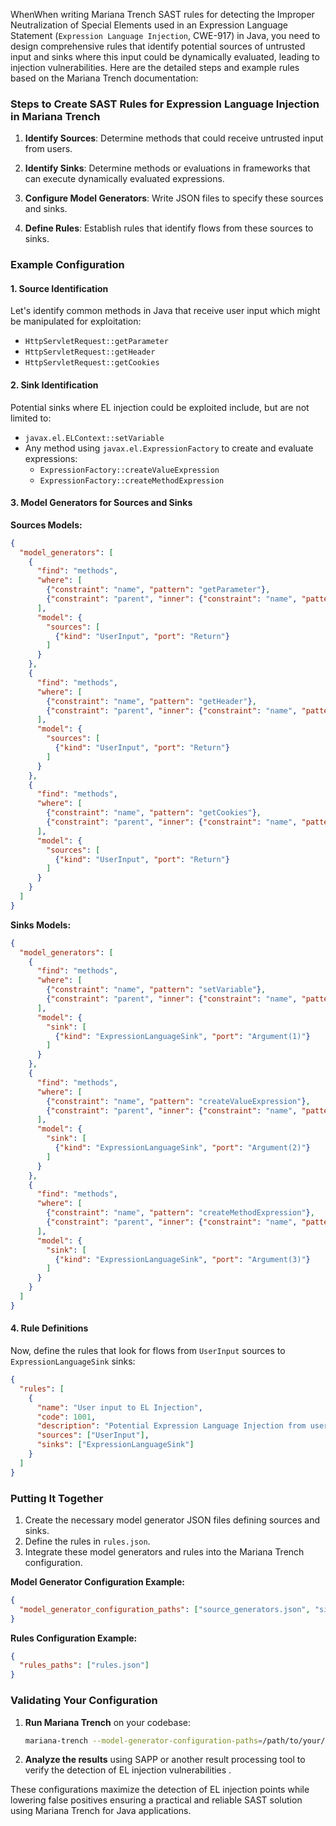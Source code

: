 WhenWhen writing Mariana Trench SAST rules for detecting the Improper Neutralization of Special Elements used in an Expression Language Statement (`Expression Language Injection`, CWE-917) in Java, you need to design comprehensive rules that identify potential sources of untrusted input and sinks where this input could be dynamically evaluated, leading to injection vulnerabilities. Here are the detailed steps and example rules based on the Mariana Trench documentation:

### Steps to Create SAST Rules for Expression Language Injection in Mariana Trench

1. **Identify Sources**: Determine methods that could receive untrusted input from users.

2. **Identify Sinks**: Determine methods or evaluations in frameworks that can execute dynamically evaluated expressions.

3. **Configure Model Generators**: Write JSON files to specify these sources and sinks.

4. **Define Rules**: Establish rules that identify flows from these sources to sinks.

### Example Configuration

#### 1. Source Identification

Let's identify common methods in Java that receive user input which might be manipulated for exploitation:
- `HttpServletRequest::getParameter`
- `HttpServletRequest::getHeader`
- `HttpServletRequest::getCookies`

#### 2. Sink Identification

Potential sinks where EL injection could be exploited include, but are not limited to:
- `javax.el.ELContext::setVariable`
- Any method using `javax.el.ExpressionFactory` to create and evaluate expressions:
  - `ExpressionFactory::createValueExpression`
  - `ExpressionFactory::createMethodExpression`

#### 3. Model Generators for Sources and Sinks

**Sources Models:**

```json
{
  "model_generators": [
    {
      "find": "methods",
      "where": [
        {"constraint": "name", "pattern": "getParameter"},
        {"constraint": "parent", "inner": {"constraint": "name", "pattern": "HttpServletRequest"}}
      ],
      "model": {
        "sources": [
          {"kind": "UserInput", "port": "Return"}
        ]
      }
    },
    {
      "find": "methods",
      "where": [
        {"constraint": "name", "pattern": "getHeader"},
        {"constraint": "parent", "inner": {"constraint": "name", "pattern": "HttpServletRequest"}}
      ],
      "model": {
        "sources": [
          {"kind": "UserInput", "port": "Return"}
        ]
      }
    },
    {
      "find": "methods",
      "where": [
        {"constraint": "name", "pattern": "getCookies"},
        {"constraint": "parent", "inner": {"constraint": "name", "pattern": "HttpServletRequest"}}
      ],
      "model": {
        "sources": [
          {"kind": "UserInput", "port": "Return"}
        ]
      }
    }
  ]
}
```

**Sinks Models:**

```json
{
  "model_generators": [
    {
      "find": "methods",
      "where": [
        {"constraint": "name", "pattern": "setVariable"},
        {"constraint": "parent", "inner": {"constraint": "name", "pattern": "ELContext"}}
      ],
      "model": {
        "sink": [
          {"kind": "ExpressionLanguageSink", "port": "Argument(1)"}
        ]
      }
    },
    {
      "find": "methods",
      "where": [
        {"constraint": "name", "pattern": "createValueExpression"},
        {"constraint": "parent", "inner": {"constraint": "name", "pattern": "ExpressionFactory"}}
      ],
      "model": {
        "sink": [
          {"kind": "ExpressionLanguageSink", "port": "Argument(2)"}
        ]
      }
    },
    {
      "find": "methods",
      "where": [
        {"constraint": "name", "pattern": "createMethodExpression"},
        {"constraint": "parent", "inner": {"constraint": "name", "pattern": "ExpressionFactory"}}
      ],
      "model": {
        "sink": [
          {"kind": "ExpressionLanguageSink", "port": "Argument(3)"}
        ]
      }
    }
  ]
}
```

#### 4. Rule Definitions

Now, define the rules that look for flows from `UserInput` sources to `ExpressionLanguageSink` sinks:

```json
{
  "rules": [
    {
      "name": "User input to EL Injection",
      "code": 1001,
      "description": "Potential Expression Language Injection from user input",
      "sources": ["UserInput"],
      "sinks": ["ExpressionLanguageSink"]
    }
  ]
}
```

### Putting It Together

1. Create the necessary model generator JSON files defining sources and sinks.
2. Define the rules in `rules.json`.
3. Integrate these model generators and rules into the Mariana Trench configuration.

**Model Generator Configuration Example:**

```json
{
  "model_generator_configuration_paths": ["source_generators.json", "sink_generators.json"]
}
```

**Rules Configuration Example:**

```json
{
  "rules_paths": ["rules.json"]
}
```

### Validating Your Configuration

1. **Run Mariana Trench** on your codebase:
   ```bash
   mariana-trench --model-generator-configuration-paths=/path/to/your/config.json --rules-paths=/path/to/your/rules.json --apk-path=/path/to/your/app.apk
   ```

2. **Analyze the results** using SAPP or another result processing tool to verify the detection of EL injection vulnerabilities      .

These configurations maximize the detection of EL injection points while lowering false positives ensuring a practical and reliable SAST solution using Mariana Trench for Java applications.